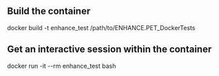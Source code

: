 ## Build the container 
docker build -t enhance_test /path/to/ENHANCE.PET_DockerTests

## Get an interactive session within the container
docker run -it --rm  enhance_test bash
